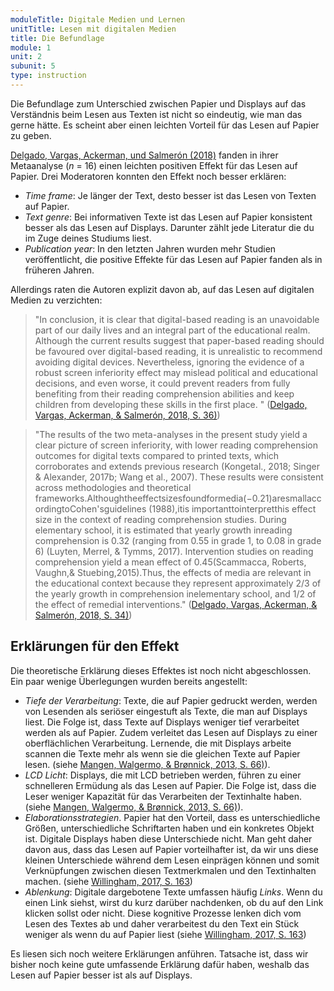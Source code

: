 ```yaml
---
moduleTitle: Digitale Medien und Lernen
unitTitle: Lesen mit digitalen Medien
title: Die Befundlage
module: 1
unit: 2
subunit: 5
type: instruction
---
```


Die Befundlage zum Unterschied zwischen Papier und Displays auf das Verständnis beim Lesen aus Texten ist nicht so eindeutig, wie man das gerne hätte. Es scheint aber einen leichten Vorteil für das Lesen auf Papier zu geben. 

[Delgado, Vargas, Ackerman, und Salmerón (2018)](https://www.sciencedirect.com/science/article/pii/S1747938X18300101) fanden in ihrer Metaanalyse (*n* = 16) einen leichten positiven Effekt für das Lesen auf Papier. Drei Moderatoren konnten den Effekt noch besser erklären:

* *Time frame*: Je länger der Text, desto besser ist das Lesen von Texten auf Papier.
* *Text genre*: Bei informativen Texte ist das Lesen auf Papier konsistent besser als das Lesen auf Displays. Darunter zählt jede Literatur die du im Zuge deines Studiums liest. 
* *Publication year*: In den letzten Jahren wurden mehr Studien veröffentlicht, die positive Effekte für das Lesen auf Papier fanden als in früheren Jahren. 

Allerdings raten die Autoren explizit davon ab, auf das Lesen auf digitalen Medien zu verzichten: 

> "In conclusion, it is clear that digital-based reading is an unavoidable part of our daily lives and an integral part of the educational realm. Although the current results suggest that paper-based reading should be favoured over digital-based reading, it is unrealistic to recommend avoiding digital devices. Nevertheless, ignoring the evidence of a robust screen inferiority effect may mislead political and educational decisions, and even worse, it could prevent readers from fully benefiting from their reading comprehension abilities and keep children from developing these skills in the first place. " ([Delgado, Vargas, Ackerman, & Salmerón, 2018, S. 36)](https://www.sciencedirect.com/science/article/pii/S1747938X18300101))

> "The results of the two meta-analyses in the present study yield a clear picture of screen inferiority, with lower reading comprehension outcomes for digital texts compared to printed texts, which corroborates and extends previous research (Kongetal., 2018; Singer & Alexander, 2017b; Wang et al., 2007). These results were consistent across methodologies and theoretical frameworks.Althoughtheeffectsizesfoundformedia(−0.21)aresmallaccordingtoCohen'sguidelines (1988),itis importanttointerpretthis effect size in the context of reading comprehension studies. During elementary school, it is estimated that yearly growth inreading comprehension is 0.32 (ranging from 0.55 in grade 1, to 0.08 in grade 6) (Luyten, Merrel, & Tymms, 2017). Intervention studies on reading comprehension yield a mean effect of 0.45(Scammacca, Roberts, Vaughn,& Stuebing,2015).Thus, the effects of media are relevant in the educational context because they represent approximately 2/3 of the yearly growth in comprehension inelementary school, and 1/2 of the effect of remedial interventions." ([Delgado, Vargas, Ackerman, & Salmerón, 2018, S. 34)](https://www.sciencedirect.com/science/article/pii/S1747938X18300101))

## Erklärungen für den Effekt

Die theoretische Erklärung dieses Effektes ist noch nicht abgeschlossen. Ein paar wenige Überlegungen wurden bereits angestellt: 

* *Tiefe der Verarbeitung*: Texte, die auf Papier gedruckt werden, werden von Lesenden als seriöser eingestuft als Texte, die man auf Displays liest. Die Folge ist, dass Texte auf Displays weniger tief verarbeitet werden als auf Papier. Zudem verleitet das Lesen auf Displays zu einer oberflächlichen Verarbeitung. Lernende, die mit Displays arbeite scannen die Texte mehr als wenn sie die gleichen Texte auf Papier lesen. (siehe [Mangen, Walgermo, & Brønnick, 2013, S. 66)](https://www.sciencedirect.com/science/article/pii/S0883035512001127)). 
* *LCD Licht*: Displays, die mit LCD betrieben werden, führen zu einer schnelleren Ermüdung als das Lesen auf Papier. Die Folge ist, dass die Leser weniger Kapazität für das Verarbeiten der Textinhalte haben. (siehe [Mangen, Walgermo, & Brønnick, 2013, S. 66)](https://www.sciencedirect.com/science/article/pii/S0883035512001127)). 
* *Elaborationsstrategien*. Papier hat den Vorteil, dass es unterschiedliche Größen, unterschiedliche Schriftarten haben und ein konkretes Objekt ist. Digitale Displays haben diese Unterschiede nicht. Man geht daher davon aus, dass das Lesen auf Papier vorteilhafter ist, da wir uns diese kleinen Unterschiede während dem Lesen einprägen können und somit Verknüpfungen zwischen diesen Textmerkmalen und den Textinhalten machen. (siehe [Willingham, 2017, S. 163](https://www.wiley.com/en-us/The+Reading+Mind%3A+A+Cognitive+Approach+to+Understanding+How+the+Mind+Reads-p-9781119301370))
* *Ablenkung*: Digitale dargebotene Texte umfassen häufig *Links*. Wenn du einen Link siehst, wirst du kurz darüber nachdenken, ob du auf den Link klicken sollst oder nicht. Diese kognitive Prozesse lenken dich vom Lesen des Textes ab und daher verarbeitest du den Text ein Stück weniger als wenn du auf Papier liest (siehe [Willingham, 2017, S. 163](https://www.wiley.com/en-us/The+Reading+Mind%3A+A+Cognitive+Approach+to+Understanding+How+the+Mind+Reads-p-9781119301370))

Es liesen sich noch weitere Erklärungen anführen. Tatsache ist, dass wir bisher noch keine gute umfassende Erklärung dafür haben, weshalb das Lesen auf Papier besser ist als auf Displays. 
